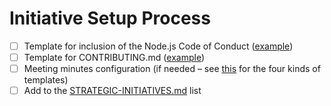 # Initiative Setup Process

- [ ] Template for inclusion of the Node.js Code of Conduct ([example](https://github.com/nodejs/community-committee/blob/master/CODE_OF_CONDUCT.md))
- [ ] Template for CONTRIBUTING.md ([example](https://github.com/nodejs/i18n/blob/master/CONTRIBUTING.md))
- [ ] Meeting minutes configuration (if needed – see [this](https://github.com/nodejs/create-node-meeting-artifacts/tree/master/templates) for the four kinds of templates)
- [ ] Add to the [STRATEGIC-INITIATIVES.md](https://github.com/nodejs/community-committee#strategic-initiatives) list
